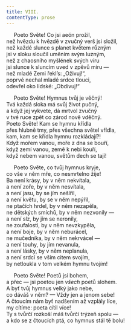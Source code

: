 ```yaml
---
title: VIII.
contentType: prose
---
```


     Poeto Světe! Co jsi aeón prožil,  
než hvězdu k hvězdě v zvučný verš jsi složil,  
než každé slunce s planet květem různým  
jsi v sloku sloučil uměním svým luzným,  
než z chaosního myšlének svých víru  
jsi slunce k sluncím uved v zpěvů míru —  
než mladé Zemi řekl’s: „Oživuj!“,  
poprvé nechal mladé srdce tlouci,  
odevřel oko lidské: „Obdivuj!“

     Poeto Světe! Hymnus tvůj je věčný!  
Tvá každá sloka má svůj život pučný,  
a když jej vykvete, dá mrtvol zvučný  
v tvé ruce zpět co zárod nově vděčný.  
Poeto Světe! Kam se hymnu křídla  
přes hlubně tmy, přes všechna světel vřídla,  
kam, kam se křídla hymnu rozkládají?!  
Když mořem vanou, moře z dna se bouří,  
když zemí vanou, země k nebi kouří,  
když nebem vanou, světům dech se tají!

     Poeto Světe, co tvůj hymnus kryje,  
co vše v něm mře, co nesmrtelno žije!  
Ba není krásy, by v něm nekvítala,  
a není zoře, by v něm nesvítala,  
a není jasu, by se jím nešířil,  
a není květu, by se v něm nepýřil,  
ne ptačích hrdel, by v něm nezapěla,  
ne dětských smíchů, by v něm nezvonily —  
a není slz, by jím se neronily,  
ne zoufalosti, by v něm nevzkypěla,  
a není boje, by v něm neburácel,  
ne mučedníka, by v něm nekrvácel —  
a není touhy, by jím nevanula,  
a není lásky, by v něm neplanula,  
a není srdcí se vším citem svojím,  
by netloukla v tom velkém hymnu tvojím!

     Poeto Světe! Poetů jsi bohem,  
a přec — jsi poetou jen _všech_ poetů slohem.  
A byť tvůj hymnus velký jako nebe,  
co dáváš v něm? — Vždy jen a jenom sebe!  
A čtoucím nám byť nadšením až vzplály líce,  
my cítíme: poeta cítil více!  
Ty s tvůrčí rozkoší máš tvůrčí trýzeň spolu —  
a kdo se z čtoucích ptá, co hymnus stál tě bolu!
